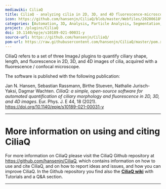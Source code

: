 ```yaml
---
mediawiki: CiliaQ
title: CiliaQ - analyzing cilia in 2D, 3D, and 4D fluorescence-microscopy images
icon: https://github.com/hansenjn/CiliaQ/blob/master/Webfiles/20200618%20CiliaQ%20Logo%20Small.png
categories: [Automation, 3D, Analysis, Particle Analysis, Segmentation, Object Detection, Colocalization, Tracking, Cilia]
project: /plugins/CiliaQ
doi: 10.1140/epje/s10189-021-00031-y
source-url: https://github.com/hansenjn/CiliaQ/
pom-url: https://raw.githubusercontent.com/hansenjn/CiliaQ/master/pom.xml
---
```


CiliaQ refers to a set of three ImageJ plugins to quantify ciliary shape, length, and fluorescence in 2D, 3D, and 4D images of cilia,
acquired with a fluorescence / confocal microscope. 

The software is published with the following publication:

Jan N. Hansen, Sebastian Rassmann, Birthe Stueven, Nathalie Jurisch-Yaksi, Dagmar Wachten. 
*CiliaQ: a simple, open-source software for automated quantification of ciliary morphology and fluorescence in 2D, 3D, and 4D images*. 
Eur. Phys. J. E 44, 18 (2021). https://doi.org/10.1140/epje/s10189-021-00031-y

------------------------------------------------------------------------
# More information on using and citing CiliaQ
For more information on CiliaQ please visit the CiliaQ Github repository at https://github.com/hansenjn/CiliaQ,
which contains information on how to use and cite CiliaQ, and on how to report ideas and issues, and how you can improve CiliaQ.
In the Github repository you find also the **[CiliaQ wiki](https://github.com/hansenjn/CiliaQ/wiki/Home/)** with Tutorials and a Q&A section. 

------------------------------------------------------------------------

